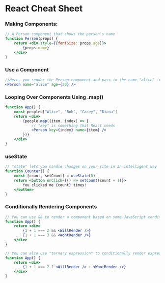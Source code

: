 # React Cheat Sheet

### Making Components:
```jsx
// A Person component that shows the person's name
function Person(props) {
    return <div style={{fontSize: props.age}}>
        {props.name}
    </div>
}
```

### Use a Component
```jsx
//Here, you render the Person component and pass in the name "alice" in a prop
<Person name="alice" age={30} />
```

### Looping Over Components Using .map()
```jsx
function App() {
    const people=["Alice", "Bob", "Casey", "Diana"]
    return <div>
        {people.map((item, index) => {
            // "key" is something that React needs
            <Person key={index} name={item} />
        })}
    </div>
}
```

### useState
```jsx
// "state" lets you handle changes on your site in an intelligent way
function Counter() {
    const [count, setCount] = useState(0)
    return <button onClick={() => setCount(count + 1)}>
        You clicked me {count} times!
    </button>
}
```

### Conditionally Rendering Components
```jsx
// You can use && to render a component based on some JavaScript condition
function App() {
    return <div>
        {1 + 1 === 2 && <WillRender />}
        {1 + 1 === 3 && <WontRender />}
    </div>
}

// You can also use "ternary expression" to conditionally render expressions
function App() {
    return <div>
        {1 + 1 === 2 ? <WillRender /> : <WontRender />}
    </div>
}
```